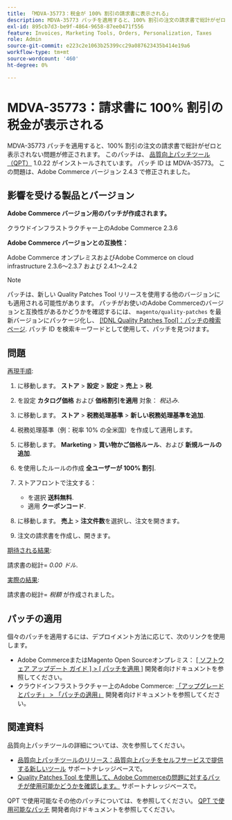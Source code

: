 ```yaml
---
title: 「MDVA-35773：税金が 100% 割引の請求書に表示される」
description: MDVA-35773 パッチを適用すると、100% 割引の注文の請求書で総計がゼロと表示されない問題が修正されます。 このパッチは、[Quality Patches Tool （QPT） ] （/help/announcements/adobe-commerce-announcements/magento-quality-patches-released-new-tool-to-self-serve-quality-patches.md） 1.0.22 がインストールされている場合に利用できます。 パッチ ID は MDVA-35773。 この問題は、Adobe Commerce バージョン 2.4.3 で修正されました。
exl-id: 895cb7d3-be9f-4864-9658-87ee0471f556
feature: Invoices, Marketing Tools, Orders, Personalization, Taxes
role: Admin
source-git-commit: e223c2e1063b25399cc29a087623435b414e19a6
workflow-type: tm+mt
source-wordcount: '460'
ht-degree: 0%

---
```


# MDVA-35773：請求書に 100% 割引の税金が表示される

MDVA-35773 パッチを適用すると、100% 割引の注文の請求書で総計がゼロと表示されない問題が修正されます。 このパッチは、 [品質向上パッチツール（QPT）](/help/announcements/adobe-commerce-announcements/magento-quality-patches-released-new-tool-to-self-serve-quality-patches.md) 1.0.22 がインストールされています。 パッチ ID は MDVA-35773。 この問題は、Adobe Commerce バージョン 2.4.3 で修正されました。

## 影響を受ける製品とバージョン

**Adobe Commerce バージョン用のパッチが作成されます。**

クラウドインフラストラクチャー上のAdobe Commerce 2.3.6

**Adobe Commerce バージョンとの互換性：**

Adobe Commerce オンプレミスおよびAdobe Commerce on cloud infrastructure 2.3.6～2.3.7 および 2.4.1～2.4.2

>[!NOTE]
>
>パッチは、新しい Quality Patches Tool リリースを使用する他のバージョンにも適用される可能性があります。 パッチがお使いのAdobe Commerceのバージョンと互換性があるかどうかを確認するには、 `magento/quality-patches` を最新バージョンにパッケージ化し、 [[!DNL Quality Patches Tool]：パッチの検索ページ](https://devdocs.magento.com/quality-patches/tool.html#patch-grid). パッチ ID を検索キーワードとして使用して、パッチを見つけます。

## 問題

<u>再現手順</u>:

1. に移動します。 **ストア** > **設定** > **設定** > **売上** > **税**.
1. を設定 **カタログ価格** および **価格割引を適用** 対象： *税込み*.
1. に移動します。 **ストア** > **税務処理基準** > **新しい税務処理基準を追加**.
1. 税務処理基準（例：税率 10% の全米国）を作成して適用します。
1. に移動します。 **Marketing** > **買い物かご価格ルール**、および **新規ルールの追加**.
1. を使用したルールの作成 **全ユーザーが 100% 割引**.
1. ストアフロントで注文する：

   * を選択 **送料無料**.
   * 適用 **クーポンコード**.

1. に移動します。 **売上** > **注文件数**&#x200B;を選択し、注文を開きます。
1. 注文の請求書を作成し、開きます。

<u>期待される結果</u>:

請求書の総計= *0.00 ドル*.

<u>実際の結果</u>:

請求書の総計= *税額* が作成されました。

## パッチの適用

個々のパッチを適用するには、デプロイメント方法に応じて、次のリンクを使用します。

* Adobe CommerceまたはMagento Open Sourceオンプレミス： [[ ソフトウェア アップデート ガイド ] > [ パッチを適用 ]](https://devdocs.magento.com/guides/v2.4/comp-mgr/patching/mqp.html) 開発者向けドキュメントを参照してください。
* クラウドインフラストラクチャー上のAdobe Commerce: [「アップグレードとパッチ」 > 「パッチの適用」](https://devdocs.magento.com/cloud/project/project-patch.html) 開発者向けドキュメントを参照してください。

## 関連資料

品質向上パッチツールの詳細については、次を参照してください。

* [品質向上パッチツールのリリース：品質向上パッチをセルフサービスで提供する新しいツール](/help/announcements/adobe-commerce-announcements/magento-quality-patches-released-new-tool-to-self-serve-quality-patches.md) サポートナレッジベースで。
* [Quality Patches Tool を使用して、Adobe Commerceの問題に対するパッチが使用可能かどうかを確認します。](/help/support-tools/patches-available-in-qpt-tool/check-patch-for-magento-issue-with-magento-quality-patches.md) サポートナレッジベースで。

QPT で使用可能なその他のパッチについては、を参照してください。 [QPT で使用可能なパッチ](https://devdocs.magento.com/quality-patches/tool.html#patch-grid) 開発者向けドキュメントを参照してください。
